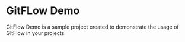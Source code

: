 # GitFLow Demo
GitFlow Demo is a sample project created to demonstrate the usage of GltFlow in your projects.